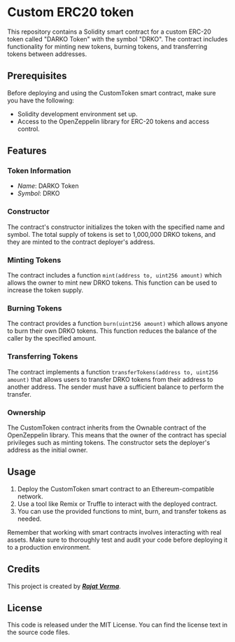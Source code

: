 # Custom ERC20 token 

This repository contains a Solidity smart contract for a custom ERC-20 token called "DARKO Token" with the symbol "DRKO". The contract includes functionality for minting new tokens, burning tokens, and transferring tokens between addresses.

## Prerequisites

Before deploying and using the CustomToken smart contract, make sure you have the following:

- Solidity development environment set up.
- Access to the OpenZeppelin library for ERC-20 tokens and access control.

## Features

### Token Information

- *Name*: DARKO Token
- *Symbol*: DRKO

### Constructor

The contract's constructor initializes the token with the specified name and symbol. The total supply of tokens is set to 1,000,000 DRKO tokens, and they are minted to the contract deployer's address.

### Minting Tokens

The contract includes a function `mint(address to, uint256 amount)` which allows the owner to mint new DRKO tokens. This function can be used to increase the token supply.

### Burning Tokens

The contract provides a function `burn(uint256 amount)` which allows anyone to burn their own DRKO tokens. This function reduces the balance of the caller by the specified amount.

### Transferring Tokens

The contract implements a function `transferTokens(address to, uint256 amount)` that allows users to transfer DRKO tokens from their address to another address. The sender must have a sufficient balance to perform the transfer.

### Ownership

The CustomToken contract inherits from the Ownable contract of the OpenZeppelin library. This means that the owner of the contract has special privileges such as minting tokens. The constructor sets the deployer's address as the initial owner.

## Usage

1. Deploy the CustomToken smart contract to an Ethereum-compatible network.
2. Use a tool like Remix or Truffle to interact with the deployed contract.
3. You can use the provided functions to mint, burn, and transfer tokens as needed.

Remember that working with smart contracts involves interacting with real assets. Make sure to thoroughly test and audit your code before deploying it to a production environment.

## Credits
This project is created by ***[Rajat Verma](https://github.com/thewreckingpanda)***.

## License

This code is released under the MIT License. You can find the license text in the source code files.
